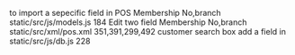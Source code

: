 to import a sepecific field in POS Membership No,branch static/src/js/models.js 184
Edit two field Membership No,branch   static/src/xml/pos.xml 351,391,299,492
customer search box  add a field in   static/src/js/db.js 228
